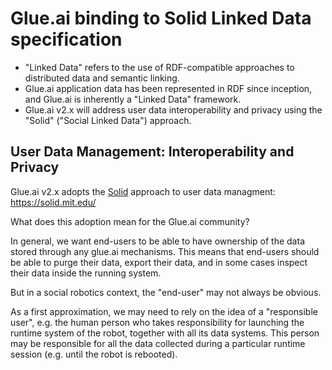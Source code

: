 # Glue.ai binding to Solid Linked Data specification

+ "Linked Data" refers to the use of RDF-compatible approaches to distributed data and semantic linking.
+ Glue.ai application data has been represented in RDF since inception, and Glue.ai is inherently a "Linked Data" framework.
+ Glue.ai v2.x will address user data interoperability and privacy using the "Solid" ("Social Linked Data") approach.

## User Data Management:  Interoperability and Privacy

Glue.ai v2.x adopts the [Solid](https://solid.mit.edu/) approach to user data managment:   https://solid.mit.edu/   

What does this adoption mean for the Glue.ai community?  

In general, we want end-users to be able to have ownership of the data stored through any glue.ai mechanisms.
This means that end-users should be able to purge their data, export their data, and in some cases inspect
their data inside the running system.

But in a social robotics context, the "end-user" may not always be obvious.  

As a first approximation, we may need to rely on the idea of a "responsible user", e.g. the human person
who takes responsibility for launching the runtime system of the robot, together with all its data systems.
This person may be responsible for all the data collected during a particular runtime session (e.g. until 
the robot is rebooted).

